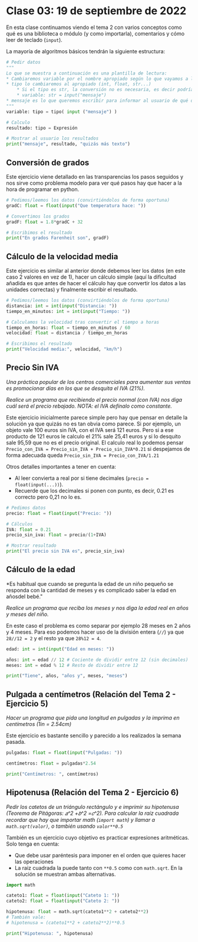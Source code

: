 # Clase 03: 19 de septiembre de 2022

En esta clase continuamos viendo el tema 2 con varios conceptos como qué es una biblioteca o módulo (y como importarla), comentarios y cómo leer de teclado (`input`). 

La mayoría de algoritmos básicos tendrán la siguiente estructura:

```python
# Pedir datos 
"""
Lo que se muestra a continuación es una plantilla de lectura:
* Cambiaremos variable por el nombre apropiado según lo que vayamos a leer
* tipo lo cambiaremos al apropiado (int, float, str...)
    * Si el tipo es str, la conversión no es necesaria, es decir podría simplificarse a :
    * variable: str = input("mensaje")
* mensaje es lo que queremos escribir para informar al usuario de qué debe escribir 
"""
variable: tipo = tipo( input ("mensaje") )  

# Calculo
resultado: tipo = Expresión

# Mostrar al usuario los resultados
print("mensaje", resultado, "quizás más texto")
```
## Conversión de grados

Este ejercicio viene detallado en las transparencias los pasos seguidos y nos sirve como problema modelo para ver qué pasos hay que hacer a la hora de programar en python.

```python
# Pedimos/leemos los datos (convirtiéndolos de forma oportuna)
gradC: float = float(input("Que temperatura hace: "))

# Convertimos los grados
gradF: float = 1.8*gradC + 32

# Escribimos el resultado
print("En grados Farenheit son", gradF)
```

## Cálculo de la velocidad media

Este ejercicio es similar al anterior donde debemos leer los datos (en este caso 2 valores en vez de 1), hacer un cálculo simple (aquí la dificultad añadida es que antes de hacer el cálculo hay que convertir los datos a las unidades correctas) y finalmente escribir el resultado.

```python
# Pedimos/leemos los datos (convirtiéndolos de forma oportuna)
distancia: int = int(input("Distancia: "))
tiempo_en_minutos: int = int(input("Tiempo: "))

# Calculamos la velocidad tras convertir el tiempo a horas
tiempo_en_horas: float = tiempo_en_minutos / 60
velocidad: float = distancia / tiempo_en_horas

# Escribimos el resultado
print("Velocidad media:", velocidad, "km/h")
```

## Precio Sin IVA

*Una práctica popular de los centros comerciales para aumentar sus ventas es promocionar días en los que se desquita el IVA (21%).*

*Realice un programa que recibiendo el precio normal (con IVA) nos diga cuál será el precio rebajado. NOTA: el IVA defínalo como constante.*

Este ejercicio inicialmente parece simple pero hay que pensar en detalle la solución ya que quizás no es tan obvia como parece. Si por ejemplo, un objeto vale 100 euros sin IVA, con el IVA será 121 euros. Pero si a ese producto de 121 euros le calculo el 21% sale 25,41 euros y si lo desquito sale 95,59 que no es el precio original. El calculo real lo podemos pensar `Precio_con_IVA = Precio_sin_IVA + Precio_sin_IVA*0.21` si despejamos de forma adecuada queda `Precio_sin_IVA = Precio_con_IVA/1.21`

Otros detalles importantes a tener en cuenta:
* Al leer convierta a real por si tiene decimales (`precio = float(input(...))`).
* Recuerde que los decimales si ponen con punto, es decir, 0.21 es correcto pero 0,21 no lo es.

```python
# Pedimos datos
precio: float = float(input("Precio: "))

# Cálculos
IVA: float = 0.21
precio_sin_iva: float = precio/(1+IVA)

# Mostrar resultado
print("El precio sin IVA es", precio_sin_iva)
```

## Cálculo de la edad
*Es habitual que cuando se pregunta la edad de un niño pequeño se responda con la cantidad de meses y es complicado saber la edad en añosdel bebé."

*Realice un programa que reciba los meses y nos diga la edad real en años y meses del niño.*

En este caso el problema es como separar por ejemplo 28 meses en 2 años y 4 meses. Para eso podemos hacer uso de la división entera (`//`) ya que `28//12 = 2` y el resto ya que  `28%12 = 4`.

```python
edad: int = int(input("Edad en meses: "))

años: int = edad // 12 # Cociente de dividir entre 12 (sin decimales)
meses: int = edad % 12 # Resto de dividir entre 12

print("Tiene", años, "años y", meses, "meses")
```

## Pulgada a centímetros (Relación del Tema 2 - Ejercicio 5)
*Hacer  un  programa  que  pida  una  longitud  en  pulgadas  y  la  imprima  en  centímetros  (1in  =  2.54cm)*

Este ejercicio es bastante sencillo y parecido a los realizados la semana pasada.
 
```python
pulgadas: float = float(input("Pulgadas: "))

centímetros: float = pulgadas*2.54

print("Centímetros: ", centímetros)
```

## Hipotenusa (Relación del Tema 2 - Ejercicio 6)
*Pedir  los  catetos  de  un  triángulo  rectángulo  y  e  imprimir  su  hipotenusa  (Teorema  de Pitágoras: 𝑎^2 +𝑏^2 =𝑐^2). Para calcular la raíz cuadrada recordar que hay que importar math (`import math`) y llamar a `math.sqrt(valor)`, o también usando `valor**0.5`*

También es un ejercicio cuyo objetivo es practicar expresiones aritméticas. Solo tenga en cuenta:
* Que debe usar paréntesis para imponer en el orden que quieres hacer las operaciones
* La raiz cuadrada la puede tanto con `**0.5` como con `math.sqrt`. En la solución se muestran ambas alternativas.

```python
import math

cateto1: float = float(input("Cateto 1: "))
cateto2: float = float(input("Cateto 2: "))

hipotenusa: float = math.sqrt(cateto1**2 + cateto2**2)
# También vale:
# hipotenusa = (cateto1**2 + cateto2**2)**0.5

print("Hipotenusa: ", hipotenusa)
```
